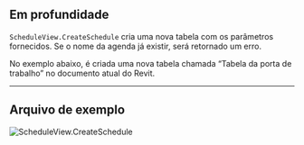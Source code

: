 ## Em profundidade
`ScheduleView.CreateSchedule` cria uma nova tabela com os parâmetros fornecidos. Se o nome da agenda já existir, será retornado um erro.

No exemplo abaixo, é criada uma nova tabela chamada “Tabela da porta de trabalho” no documento atual do Revit.
___
## Arquivo de exemplo

![ScheduleView.CreateSchedule](./Revit.Elements.Views.ScheduleView.CreateSchedule_img.jpg)
